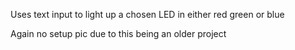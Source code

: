 Uses text input to light up a chosen LED in either red green or blue

Again no setup pic due to this being an older project
